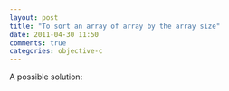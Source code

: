 ```yaml
---
layout: post
title: "To sort an array of array by the array size"
date: 2011-04-30 11:50
comments: true
categories: objective-c
---
```


A possible solution:

